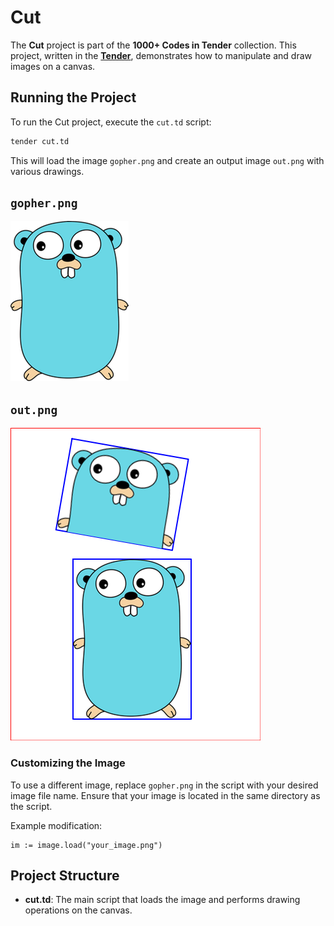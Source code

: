 # Cut

The **Cut** project is part of the **1000+ Codes in Tender** collection. This project, written in the [**Tender**](https://github.com/2dprototype/tender), demonstrates how to manipulate and draw images on a canvas.

## Running the Project

To run the Cut project, execute the `cut.td` script:

```bash
tender cut.td
```

This will load the image `gopher.png` and create an output image `out.png` with various drawings.

## `gopher.png`
![preview](./gopher.png)

## `out.png`
![preview](./out.png)
### Customizing the Image

To use a different image, replace `gopher.png` in the script with your desired image file name. Ensure that your image is located in the same directory as the script.

Example modification:

```tender
im := image.load("your_image.png")
```

## Project Structure

- **cut.td**: The main script that loads the image and performs drawing operations on the canvas.

